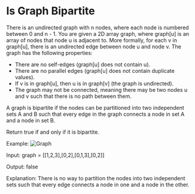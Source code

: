 # Is Graph Bipartite
There is an undirected graph with n nodes, where each node is numbered between 0 and n - 1. You are given a 2D array graph, where graph[u] is an array of nodes that node u is adjacent to. More formally, for each v in graph[u], there is an undirected edge between node u and node v. The graph has the following properties:

- There are no self-edges (graph[u] does not contain u).
- There are no parallel edges (graph[u] does not contain duplicate values).
- If v is in graph[u], then u is in graph[v] (the graph is undirected).
- The graph may not be connected, meaning there may be two nodes u and v such that there is no path between them.


A graph is bipartite if the nodes can be partitioned into two independent sets A and B such that every edge in the graph connects a node in set A and a node in set B.

Return true if and only if it is bipartite.

 

Example:
![Graph](https://user-images.githubusercontent.com/55203321/147332363-80eefd8a-d3db-423b-b0fe-1a178e5d6135.jpg)





Input: graph = [[1,2,3],[0,2],[0,1,3],[0,2]]

Output: false

Explanation: There is no way to partition the nodes into two independent sets such that every edge connects a node in one and a node in the other.
